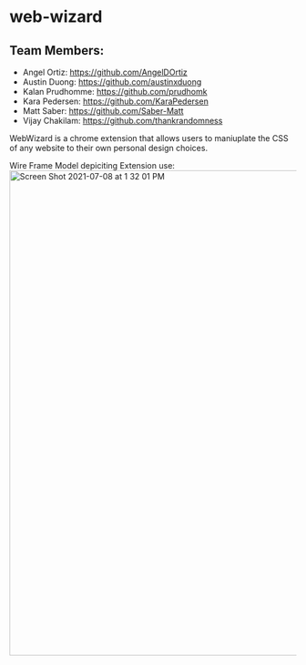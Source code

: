 # web-wizard

## Team Members: 
- Angel Ortiz: https://github.com/AngelDOrtiz
- Austin Duong: https://github.com/austinxduong
- Kalan Prudhomme: https://github.com/prudhomk
- Kara Pedersen: https://github.com/KaraPedersen
- Matt Saber: https://github.com/Saber-Matt
- Vijay Chakilam: https://github.com/thankrandomness

WebWizard is a chrome extension that allows users to maniuplate the CSS of any website to their own personal design choices.


Wire Frame Model depiciting Extension use:
<img width="852" alt="Screen Shot 2021-07-08 at 1 32 01 PM" src="https://user-images.githubusercontent.com/33067232/124986847-f88bf900-dff0-11eb-8b04-f26adac67541.png">
